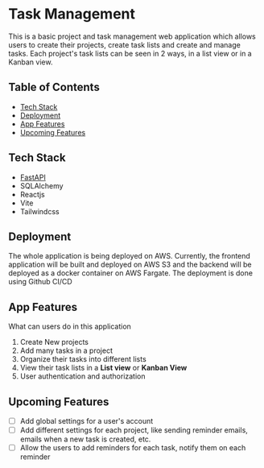 # Task Management
This is a basic project and task management web application which allows users to create their projects, create task lists and create and manage tasks. Each project's task lists can be seen in 2 ways, in a list view or in a Kanban view.


## Table of Contents
  - [Tech Stack](#tech-stack)
  - [Deployment](#deployment)
  - [App Features](#app-features)
  - [Upcoming Features](#upcoming-features)

## Tech Stack
* [FastAPI](https://fastapi.tiangolo.com/)
* SQLAlchemy
* Reactjs
* Vite
* Tailwindcss

## Deployment
The whole application is being deployed on AWS. Currently, the frontend application will be built and deployed on AWS S3 and the backend will be deployed as a docker container on AWS Fargate. The deployment is done using Github CI/CD

## App Features
What can users do in this application

1. Create New projects
2. Add many tasks in a project
3. Organize their tasks into different lists
4. View their task lists in a **List view** or **Kanban View**
5. User authentication and authorization

## Upcoming Features
- [ ] Add global settings for a user's account
- [ ] Add different settings for each project, like sending reminder emails, emails when a new task is created, etc.
- [ ] Allow the users to add reminders for each task, notify them on each reminder